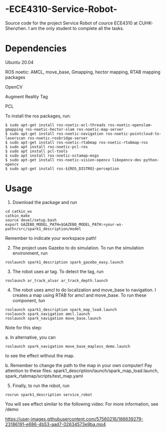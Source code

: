 # -ECE4310-Service-Robot-
Source code for the project Service Robot of cource ECE4310 at CUHK-Shenzhen. I am the only student to complete all the tasks.

# Dependencies
 
 Ubuntu 20.04
 
 ROS noetic: AMCL, move_base, Gmapping, hector mapping, RTAB mapping packages
 
 OpenCV
 
Augment Reality Tag

PCL

To install the ros packages, run:

```
$ sudo apt-get install ros-noetic-ecl-threads ros-noetic-openslam-gmapping ros-noetic-hector-slam ros-noetic-map-server
$ sudo apt-get install ros-noetic-navigation ros-noetic-pointcloud-to-laserscan ros-noetic-rosbridge-server
$ sudo apt-get install ros-noetic-rtabmap ros-noetic-rtabmap-ros
$ sudo apt install ros-noetic-pcl-ros
$ sudo apt install pcl-tools
$ sudo apt install ros-noetic-octamap-msgs
$ sudo apt-get install ros-noetic-vision-opencv libopencv-dev python-opencv
$ sudo apt-get install ros-${ROS_DISTRO}-perception
```

# Usage

1. Download the package and run 
```
cd catkin_ws
catkin_make
source devel/setup.bash
export GAZEBO_MODEL_PATH=$GAZEBO_MODEL_PATH:<your-ws-
path>/src/spark1_description/model
```
Remember to indicate your workspace path!

2. The project uses Gazebo to do simulation. To run the simulation environment, run
```
roslaunch spark1_description spark_gazebo_easy.launch
```
3. The robot uses ar tag. To detect the tag, run
```
roslaunch ar_track_alvar ar_track_depth.launch
```
4. The robot uses amcl to do localization and move_base to navigation. I creates a map using RTAB for amcl and move_base. To run these component, tun
```
roslaunch spark1_description spark_map_load.launch
roslaunch spark_navigation amcl.launch
roslaunch spark_navigation move_base.launch
```

Note for this step:

a. In alternative, you can
```
roslaunch spark_navigation move_base_mapless_demo.launch
```
to see the effect without the map.

b. Remember to change the path to the map in your own computer! Pay attention to these files: spark1_description/launch/spark_map_load.launch, spark_rtabmap/scripts/test_map.yaml

5. Finally, to run the robot, run 
```
rosrun spark1_description service_robot
```
You will see effect similar to the following video:
For more information, see /demo

https://user-images.githubusercontent.com/57560216/166639279-23186191-e686-4b53-aad7-02634573e9ba.mp4

